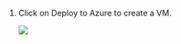 1. Click on Deploy to Azure to create a VM.

    <a href="https%3A%2F%2Fraw.githubusercontent.com%2FSrivatsaMarichi%2Fvscode%2Fmaster%2Ftemplate.json" target="_blank">
    <img src="http://azuredeploy.net/deploybutton.png"/>
    </a>

    <!-- <a href="http://armviz.io/#/?load=https://portal.azure.com/#create/Microsoft.Template/uri/https%3A%2F%2Fraw.githubusercontent.com%2FSrivatsaMarichi%2Fazure-quickstart-templates%2Fmaster%2F201-vm-specialized-vhd%2Fazuredeploy.json" target="_blank">
        <img src="http://armviz.io/visualizebutton.png"/>
    </a> -->
